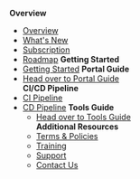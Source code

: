 **Overview**
  - [Overview](ship-hats-overview)
  - [What's New](whats-new)
  - [Subscription](subscription)
  - [Roadmap](roadmap)
**Getting Started**  
  - [Getting Started](getting-started) 
**Portal Guide**
  - [Head over to Portal Guide](https://docs.developer.tech.gov.sg/docs/ship-hats-portal-guide/#/ship-hats-portal-overview)  
**CI/CD Pipeline**
- [CI Pipeline](ci-pipeline)  
- [CD Pipeline](cd-pipeline) 
**Tools Guide**
  - [Head over to Tools Guide](https://docs.developer.tech.gov.sg/docs/ship-hats-tools-guide/#/tools-overview)    
**Additional Resources**
  - [Terms & Policies](terms-and-policies)
  - [Training](training)
  - [Support](support)
  - [Contact Us](contact-us)

<!--
  - [Document History](document-history)


-->  